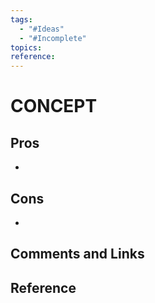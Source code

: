 ```yaml
---
tags:
  - "#Ideas"
  - "#Incomplete"
topics: 
reference:
---
```

# CONCEPT

## Pros

- 
## Cons

- 

## Comments and Links

## Reference
